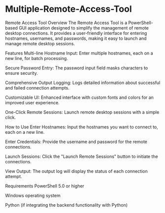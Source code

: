 # Multiple-Remote-Access-Tool

Remote Access Tool
Overview
The Remote Access Tool is a PowerShell-based GUI application designed to simplify the management of remote desktop connections. It provides a user-friendly interface for entering hostnames, usernames, and passwords, making it easy to launch and manage remote desktop sessions.

Features
Multi-line Hostname Input: Enter multiple hostnames, each on a new line, for batch processing.

Secure Password Entry: The password input field masks characters to ensure security.

Comprehensive Output Logging: Logs detailed information about successful and failed connection attempts.

Customizable UI: Enhanced interface with custom fonts and colors for an improved user experience.

One-Click Remote Sessions: Launch remote desktop sessions with a simple click.

How to Use
Enter Hostnames: Input the hostnames you want to connect to, each on a new line.

Enter Credentials: Provide the username and password for the remote connections.

Launch Sessions: Click the "Launch Remote Sessions" button to initiate the connections.

View Output: The output log will display the status of each connection attempt.

Requirements
PowerShell 5.0 or higher

Windows operating system

Python (if integrating the backend functionality with Python)
